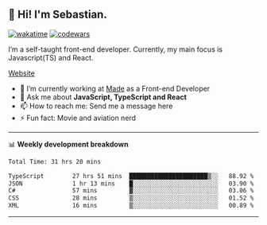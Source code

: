 ## 👋 Hi! I'm Sebastian.

[![wakatime](https://wakatime.com/badge/user/df0036c6-328a-4a39-be9b-e49417ed22a1.svg)](https://wakatime.com/@df0036c6-328a-4a39-be9b-e49417ed22a1)
[![codewars](https://www.codewars.com/users/sebavuye/badges/small)](https://www.codewars.com/users/sebavuye)

I’m a self-taught front-end developer. Currently, my main focus is Javascript(TS) and React.

[Website](https://sebastianvuye.be)

- 🔭 I’m currently working at [Made](https://made.be/) as a Front-end Developer
- 💬 Ask me about **JavaScript, TypeScript and React**
- 📫 How to reach me: Send me a message here
- ⚡ Fun fact: Movie and aviation nerd

-------

📊 **Weekly development breakdown**

<!--START_SECTION:waka-->

```txt
Total Time: 31 hrs 20 mins

TypeScript        27 hrs 51 mins  ██████████████████████▒░░   88.92 %
JSON              1 hr 13 mins    █░░░░░░░░░░░░░░░░░░░░░░░░   03.90 %
C#                57 mins         ▓░░░░░░░░░░░░░░░░░░░░░░░░   03.06 %
CSS               28 mins         ▒░░░░░░░░░░░░░░░░░░░░░░░░   01.52 %
XML               16 mins         ▒░░░░░░░░░░░░░░░░░░░░░░░░   00.89 %
```

<!--END_SECTION:waka-->
-------
